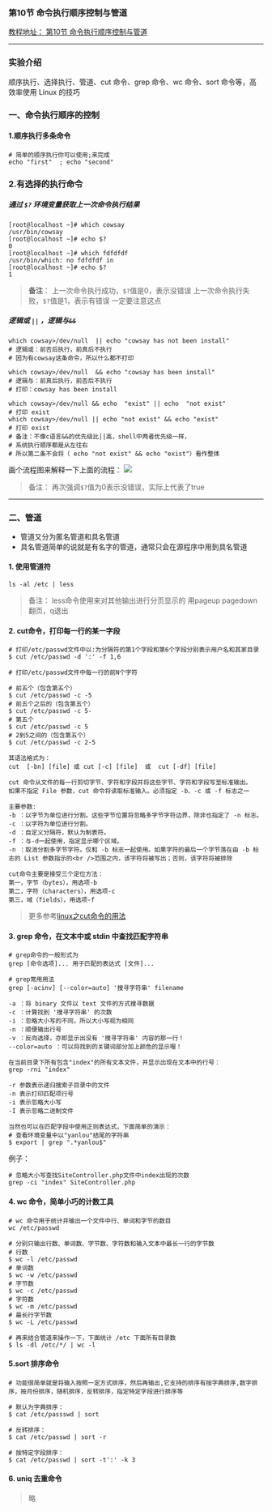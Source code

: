 ### 第10节 命令执行顺序控制与管道
[教程地址： 第10节 命令执行顺序控制与管道](https://www.shiyanlou.com/courses/1/labs/63/document)

---
### 实验介绍
顺序执行、选择执行、管道、cut 命令、grep 命令、wc 命令、sort 命令等，高效率使用 Linux 的技巧

### 一、命令执行顺序的控制

####  1.顺序执行多条命令
```
# 简单的顺序执行你可以使用;来完成
echo "first"  ; echo "second"
```

### 2.有选择的执行命令

##### 通过 `$?` 环境变量获取上一次命令执行结果

```
[root@localhost ~]# which cowsay
/usr/bin/cowsay
[root@localhost ~]# echo $?
0
[root@localhost ~]# which fdfdfdf
/usr/bin/which: no fdfdfdf in 
[root@localhost ~]# echo $?
1
```
>**备注**： 
上一次命令执行成功，`$?`值是0，表示没错误
上一次命令执行失败，`$?`值是1，表示有错误
一定要注意这点

##### 逻辑或 `||` ，逻辑与`&&`
```
which cowsay>/dev/null  || echo "cowsay has not been install"
# 逻辑或：前否后执行，前真后不执行
# 因为有cowsay这条命令，所以什么都不打印

which cowsay>/dev/null  && echo "cowsay has been install"
# 逻辑与：前真后执行，前否后不执行
# 打印：cowsay has been install

which cowsay>/dev/null && echo  "exist" || echo  "not exist"
# 打印 exist
which cowsay>/dev/null || echo "not exist" && echo "exist"
# 打印 exist
# 备注：不像c语言&&的优先级比||高，shell中两者优先级一样，
# 系统执行顺序都是从左往右
# 所以第二条不会将（ echo "not exist" && echo "exist"）看作整体
```

画个流程图来解释一下上面的流程：
![](https://dn-anything-about-doc.qbox.me/linux_base/8-3.png)
>备注：
再次强调`$?`值为0表示没错误，实际上代表了true

---

###   二、管道

- 管道又分为匿名管道和具名管道
- 具名管道简单的说就是有名字的管道，通常只会在源程序中用到具名管道

#### 1. 使用管道符
```
ls -al /etc | less
```
>备注：
less命令使用来对其他输出进行分页显示的
用pageup pagedown 翻页，q退出

#### 2. cut命令，打印每一行的某一字段
```
# 打印/etc/passwd文件中以:为分隔符的第1个字段和第6个字段分别表示用户名和其家目录
$ cut /etc/passwd -d ':' -f 1,6

# 打印/etc/passwd文件中每一行的前N个字符

# 前五个（包含第五个）
$ cut /etc/passwd -c -5
# 前五个之后的（包含第五个）
$ cut /etc/passwd -c 5-
# 第五个
$ cut /etc/passwd -c 5
# 2到5之间的（包含第五个）
$ cut /etc/passwd -c 2-5
```
```
其语法格式为：
cut  [-bn] [file] 或 cut [-c] [file]  或  cut [-df] [file]

cut 命令从文件的每一行剪切字节、字符和字段并将这些字节、字符和字段写至标准输出。
如果不指定 File 参数，cut 命令将读取标准输入。必须指定 -b、-c 或 -f 标志之一

主要参数:
-b ：以字节为单位进行分割。这些字节位置将忽略多字节字符边界，除非也指定了 -n 标志。
-c ：以字符为单位进行分割。
-d ：自定义分隔符，默认为制表符。
-f ：与-d一起使用，指定显示哪个区域。
-n ：取消分割多字节字符。仅和 -b 标志一起使用。如果字符的最后一个字节落在由 -b 标志的 List 参数指示的<br />范围之内，该字符将被写出；否则，该字符将被排除

cut命令主要是接受三个定位方法：
第一，字节（bytes），用选项-b
第二，字符（characters），用选项-c
第三，域（fields），用选项-f
```
>更多参考[linux之cut命令的用法](http://www.jb51.net/article/41872.htm)

#### 3. grep 命令，在文本中或 stdin 中查找匹配字符串
```
# grep命令的一般形式为
grep [命令选项]... 用于匹配的表达式 [文件]...

# grep常用用法
grep [-acinv] [--color=auto] '搜寻字符串' filename

-a ：将 binary 文件以 text 文件的方式搜寻数据
-c ：计算找到 '搜寻字符串' 的次数
-i ：忽略大小写的不同，所以大小写视为相同
-n ：顺便输出行号
-v ：反向选择，亦即显示出没有 '搜寻字符串' 内容的那一行！
--color=auto ：可以将找到的关键词部分加上颜色的显示喔！
```
```
在当前目录下所有包含"index"的所有文本文件，并显示出现在文本中的行号：
grep -rni "index"

-r 参数表示递归搜索子目录中的文件
-n 表示打印匹配项行号
-i 表示忽略大小写
-I 表示忽略二进制文件

当然也可以在匹配字段中使用正则表达式，下面简单的演示：
# 查看环境变量中以"yanlou"结尾的字符串
$ export | grep ".*yanlou$"
```
例子：
```
# 忽略大小写查找SiteController.php文件中index出现的次数
grep -ci "index" SiteController.php
```

#### 4. wc 命令，简单小巧的计数工具
```
# wc 命令用于统计并输出一个文件中行、单词和字节的数目
wc /etc/passwd

# 分别只输出行数、单词数、字节数、字符数和输入文本中最长一行的字节数
# 行数
$ wc -l /etc/passwd
# 单词数
$ wc -w /etc/passwd
# 字节数
$ wc -c /etc/passwd
# 字符数
$ wc -m /etc/passwd
# 最长行字节数
$ wc -L /etc/passwd

# 再来结合管道来操作一下，下面统计 /etc 下面所有目录数
$ ls -dl /etc/*/ | wc -l
```

#### 5.sort 排序命令
```
# 功能很简单就是将输入按照一定方式排序，然后再输出,它支持的排序有按字典排序,数字排序，按月份排序，随机排序，反转排序，指定特定字段进行排序等

# 默认为字典排序：
$ cat /etc/passswd | sort

# 反转排序：
$ cat /etc/passwd | sort -r

# 按特定字段排序：
$ cat /etc/passwd | sort -t':' -k 3
```

#### 6. uniq 去重命令
>略
